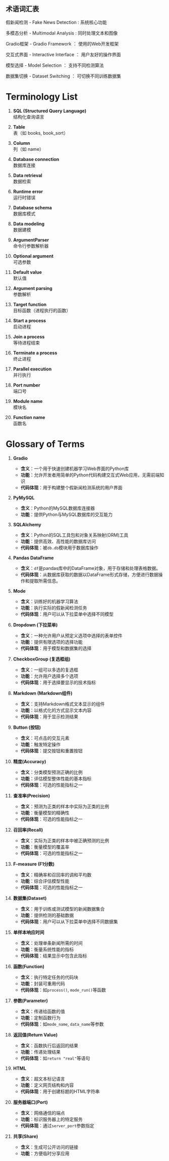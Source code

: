 ## 术语词汇表                                       <!-- by 韦玉雪 -->
假新闻检测 - Fake News Detection :  系统核心功能

多模态分析 - Multimodal Analysis :  同时处理文本和图像

Gradio框架 - Gradio Framework ： 使用的Web开发框架

交互式界面 - Interactive Interface ：  用户友好的操作界面

模型选择 - Model Selection  ： 支持不同检测算法

数据集切换 - Dataset Switching  ： 可切换不同训练数据集     <!-- by 韦玉雪 -->






<!-- by 刘巧来 -->

# Terminology List

1. **SQL (Structured Query Language)**  
   结构化查询语言

2. **Table**  
   表（如 books, book_sort）

3. **Column**  
   列（如 name）

4. **Database connection**  
   数据库连接

5. **Data retrieval**  
   数据检索

6. **Runtime error**  
   运行时错误

7. **Database schema**  
   数据库模式

8. **Data modeling**  
   数据建模

9. **ArgumentParser**  
   命令行参数解析器

10. **Optional argument**  
    可选参数

11. **Default value**  
    默认值

12. **Argument parsing**  
    参数解析

13. **Target function**  
    目标函数（进程执行的函数）

14. **Start a process**  
    启动进程

15. **Join a process**  
    等待进程结束

16. **Terminate a process**  
    终止进程

17. **Parallel execution**  
    并行执行

18. **Port number**  
    端口号

19. **Module name**  
    模块名

20. **Function name**  
    函数名
<!-- by 刘巧来 -->







<!-- by 黄明娟 -->
# Glossary of Terms

1. **Gradio**  
   - **含义**：一个用于快速创建机器学习Web界面的Python库  
   - **功能**：允许开发者用简单的Python代码构建交互式Web应用，无需前端知识  
   - **代码体现**：用于构建整个假新闻检测系统的用户界面  

2. **PyMySQL**  
   - **含义**：Python的MySQL数据库连接器  
   - **功能**：提供Python与MySQL数据库的交互能力  

3. **SQLAlchemy**  
   - **含义**：Python的SQL工具包和对象关系映射(ORM)工具  
   - **功能**：提供高效、高性能的数据库访问  
   - **代码体现**：被`db.db`模块用于数据库操作  

4. **Pandas DataFrame**  
   - **含义**：`df`是pandas库中的DataFrame对象，用于存储和处理表格数据。  
   - **代码体现**：从数据库获取的数据以DataFrame形式存储，方便进行数据操作和提取所需信息。  

5. **Mode**  
   - **含义**：训练好的机器学习算法  
   - **功能**：执行实际的假新闻检测任务  
   - **代码体现**：用户可以从下拉菜单中选择不同模型  

6. **Dropdown (下拉菜单)**  
   - **含义**：一种允许用户从预定义选项中选择的表单控件  
   - **功能**：提供有限选项的选择功能  
   - **代码体现**：用于模型和数据集的选择  

7. **CheckboxGroup (复选框组)**  
   - **含义**：一组可以多选的复选框  
   - **功能**：允许用户选择多个选项  
   - **代码体现**：用于选择要显示的技术指标  

8. **Markdown (Markdown组件)**  
   - **含义**：支持Markdown格式文本显示的组件  
   - **功能**：以格式化的方式显示文本内容  
   - **代码体现**：用于显示检测结果  

9. **Button (按钮)**  
   - **含义**：可点击的交互元素  
   - **功能**：触发特定操作  
   - **代码体现**：提交按钮和重置按钮  

10. **精度(Accuracy)**  
    - **含义**：分类模型预测正确的比例  
    - **功能**：评估模型整体性能的基本指标  
    - **代码体现**：可选的性能指标之一  

11. **查准率(Precision)**  
    - **含义**：预测为正类的样本中实际为正类的比例  
    - **功能**：衡量模型的精确性  
    - **代码体现**：可选的性能指标之一  

12. **召回率(Recall)**  
    - **含义**：实际为正类的样本中被正确预测的比例  
    - **功能**：衡量模型的覆盖率  
    - **代码体现**：可选的性能指标之一  

13. **F-measure (F1分数)**  
    - **含义**：精确率和召回率的调和平均数  
    - **功能**：综合评估模型性能  
    - **代码体现**：可选的性能指标之一  

14. **数据集(Dataset)**  
    - **含义**：用于训练或测试模型的新闻数据集合  
    - **功能**：提供检测的基础数据  
    - **代码体现**：用户可以从下拉菜单中选择不同数据集  

15. **单样本响应时间**  
    - **含义**：处理单条新闻所需的时间  
    - **功能**：衡量系统性能的指标  
    - **代码体现**：结果显示中包含此指标  

16. **函数(Function)**  
    - **含义**：执行特定任务的代码块  
    - **功能**：封装可重用代码  
    - **代码体现**：如`process()`, `mode_run()`等函数  

17. **参数(Parameter)**  
    - **含义**：传递给函数的值  
    - **功能**：定制函数行为  
    - **代码体现**：如`mode_name`, `data_name`等参数  

18. **返回值(Return Value)**  
    - **含义**：函数执行后返回的结果  
    - **功能**：传递处理结果  
    - **代码体现**：如`return "real"`等语句  

19. **HTML**  
    - **含义**：超文本标记语言  
    - **功能**：定义网页结构和内容  
    - **代码体现**：用于创建标题的HTML字符串  

20. **服务器端口(Port)**  
    - **含义**：网络通信的端点  
    - **功能**：标识服务器上的特定服务  
    - **代码体现**：通过`server_port`参数指定  

21. **共享(Share)**  
    - **含义**：生成可公开访问的链接  
    - **功能**：方便临时分享应用  
<!-- by 黄明娟 -->